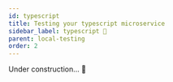```yaml
---
id: typescript
title: Testing your typescript microservice
sidebar_label: typescript 🚧
parent: local-testing
order: 2
---
```


Under construction... 👷

